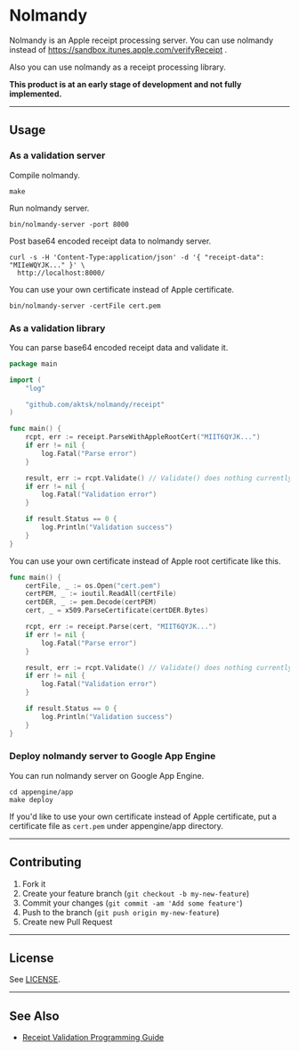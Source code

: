 # Nolmandy

Nolmandy is an Apple receipt processing server. You can use nolmandy instead of https://sandbox.itunes.apple.com/verifyReceipt .

Also you can use nolmandy as a receipt processing library.

**This product is at an early stage of development and not fully implemented.**

----

## Usage

### As a validation server

Compile nolmandy.

```
make
```

Run nolmandy server.

```
bin/nolmandy-server -port 8000
```

Post base64 encoded receipt data to nolmandy server.

```
curl -s -H 'Content-Type:application/json' -d '{ "receipt-data": "MIIeWQYJK..." }' \
  http://localhost:8000/
```

You can use your own certificate instead of Apple certificate.

```
bin/nolmandy-server -certFile cert.pem
```

### As a validation library

You can parse base64 encoded receipt data and validate it.

```go
package main

import (
	"log"

	"github.com/aktsk/nolmandy/receipt"
)

func main() {
	rcpt, err := receipt.ParseWithAppleRootCert("MIIT6QYJK...")
	if err != nil {
		log.Fatal("Parse error")
	}

	result, err := rcpt.Validate() // Validate() does nothing currently ...
	if err != nil {
		log.Fatal("Validation error")
	}

	if result.Status == 0 {
		log.Println("Validation success")
	}
}
```

You can use your own certificate instead of Apple root certificate like this.

```go
func main() {
	certFile, _ := os.Open("cert.pem")
	certPEM, _ := ioutil.ReadAll(certFile)
	certDER, _ := pem.Decode(certPEM)
	cert, _ = x509.ParseCertificate(certDER.Bytes)

	rcpt, err := receipt.Parse(cert, "MIIT6QYJK...")
	if err != nil {
		log.Fatal("Parse error")
	}

	result, err := rcpt.Validate() // Validate() does nothing currently ...
	if err != nil {
		log.Fatal("Validation error")
	}

	if result.Status == 0 {
		log.Println("Validation success")
	}
}
```

### Deploy nolmandy server to Google App Engine

You can run nolmandy server on Google App Engine.

```
cd appengine/app
make deploy
```

If you'd like to use your own certificate instead of Apple certificate, put a certificate file as `cert.pem` under appengine/app directory.

----

## Contributing

1. Fork it
2. Create your feature branch (`git checkout -b my-new-feature`)
3. Commit your changes (`git commit -am 'Add some feature'`)
4. Push to the branch (`git push origin my-new-feature`)
5. Create new Pull Request

----

## License

See [LICENSE](LICENSE).

----

## See Also

* [Receipt Validation Programming Guide](https://developer.apple.com/library/content/releasenotes/General/ValidateAppStoreReceipt/Introduction.html)

